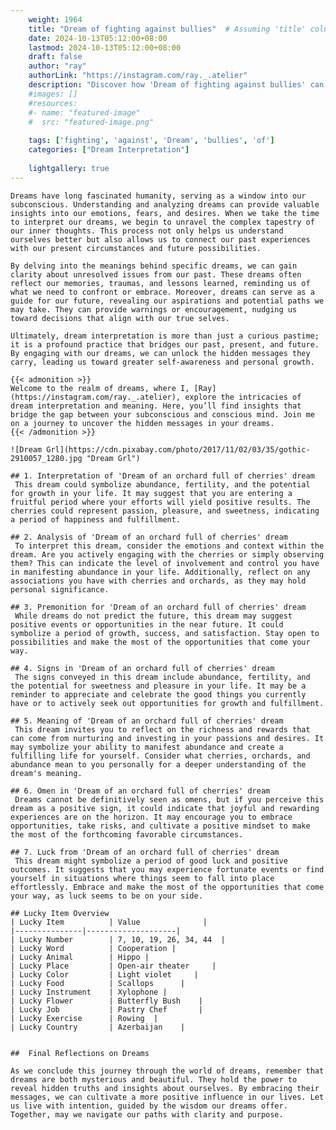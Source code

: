 ```yaml
---
    weight: 1964
    title: "Dream of fighting against bullies"  # Assuming 'title' column exists
    date: 2024-10-13T05:12:00+08:00
    lastmod: 2024-10-13T05:12:00+08:00
    draft: false
    author: "ray"
    authorLink: "https://instagram.com/ray._.atelier"
    description: "Discover how 'Dream of fighting against bullies' can interpret your future and uncover its significant meanings in your life."
    #images: []
    #resources:
    #- name: "featured-image"
    #  src: "featured-image.png"
    
    tags: ['fighting', 'against', 'Dream', 'bullies', 'of']
    categories: ["Dream Interpretation"]
    
    lightgallery: true
---
```

    
    Dreams have long fascinated humanity, serving as a window into our subconscious. Understanding and analyzing dreams can provide valuable insights into our emotions, fears, and desires. When we take the time to interpret our dreams, we begin to unravel the complex tapestry of our inner thoughts. This process not only helps us understand ourselves better but also allows us to connect our past experiences with our present circumstances and future possibilities.
    
    By delving into the meanings behind specific dreams, we can gain clarity about unresolved issues from our past. These dreams often reflect our memories, traumas, and lessons learned, reminding us of what we need to confront or embrace. Moreover, dreams can serve as a guide for our future, revealing our aspirations and potential paths we may take. They can provide warnings or encouragement, nudging us toward decisions that align with our true selves.
    
    Ultimately, dream interpretation is more than just a curious pastime; it is a profound practice that bridges our past, present, and future. By engaging with our dreams, we can unlock the hidden messages they carry, leading us toward greater self-awareness and personal growth.
    
    {{< admonition >}}
    Welcome to the realm of dreams, where I, [Ray](https://instagram.com/ray._.atelier), explore the intricacies of dream interpretation and meaning. Here, you’ll find insights that bridge the gap between your subconscious and conscious mind. Join me on a journey to uncover the hidden messages in your dreams.
    {{< /admonition >}}
    
    ![Dream Grl](https://cdn.pixabay.com/photo/2017/11/02/03/35/gothic-2910057_1280.jpg "Dream Grl")
    
    ## 1. Interpretation of 'Dream of an orchard full of cherries' dream
     This dream could symbolize abundance, fertility, and the potential for growth in your life. It may suggest that you are entering a fruitful period where your efforts will yield positive results. The cherries could represent passion, pleasure, and sweetness, indicating a period of happiness and fulfillment.
    
    ## 2. Analysis of 'Dream of an orchard full of cherries' dream
     To interpret this dream, consider the emotions and context within the dream. Are you actively engaging with the cherries or simply observing them? This can indicate the level of involvement and control you have in manifesting abundance in your life. Additionally, reflect on any associations you have with cherries and orchards, as they may hold personal significance.
    
    ## 3. Premonition for 'Dream of an orchard full of cherries' dream
     While dreams do not predict the future, this dream may suggest positive events or opportunities in the near future. It could symbolize a period of growth, success, and satisfaction. Stay open to possibilities and make the most of the opportunities that come your way.
    
    ## 4. Signs in 'Dream of an orchard full of cherries' dream
     The signs conveyed in this dream include abundance, fertility, and the potential for sweetness and pleasure in your life. It may be a reminder to appreciate and celebrate the good things you currently have or to actively seek out opportunities for growth and fulfillment.
    
    ## 5. Meaning of 'Dream of an orchard full of cherries' dream
     This dream invites you to reflect on the richness and rewards that can come from nurturing and investing in your passions and desires. It may symbolize your ability to manifest abundance and create a fulfilling life for yourself. Consider what cherries, orchards, and abundance mean to you personally for a deeper understanding of the dream's meaning.
    
    ## 6. Omen in 'Dream of an orchard full of cherries' dream
     Dreams cannot be definitively seen as omens, but if you perceive this dream as a positive sign, it could indicate that joyful and rewarding experiences are on the horizon. It may encourage you to embrace opportunities, take risks, and cultivate a positive mindset to make the most of the forthcoming favorable circumstances.
    
    ## 7. Luck from 'Dream of an orchard full of cherries' dream
     This dream might symbolize a period of good luck and positive outcomes. It suggests that you may experience fortunate events or find yourself in situations where things seem to fall into place effortlessly. Embrace and make the most of the opportunities that come your way, as luck seems to be on your side.
    
    ## Lucky Item Overview
    | Lucky Item          | Value              |
    |---------------|--------------------|
    | Lucky Number        | 7, 10, 19, 26, 34, 44  |
    | Lucky Word          | Cooperation |
    | Lucky Animal        | Hippo |
    | Lucky Place         | Open-air theater     |
    | Lucky Color         | Light violet     |
    | Lucky Food          | Scallops      |
    | Lucky Instrument    | Xylophone |
    | Lucky Flower        | Butterfly Bush    |
    | Lucky Job           | Pastry Chef       |
    | Lucky Exercise      | Rowing  |
    | Lucky Country       | Azerbaijan    |
    
    
    ##  Final Reflections on Dreams
    
    As we conclude this journey through the world of dreams, remember that dreams are both mysterious and beautiful. They hold the power to reveal hidden truths and insights about ourselves. By embracing their messages, we can cultivate a more positive influence in our lives. Let us live with intention, guided by the wisdom our dreams offer. Together, may we navigate our paths with clarity and purpose.
    
